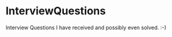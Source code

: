 InterviewQuestions
==================

Interview Questions I have received and possibly even solved. :-)
